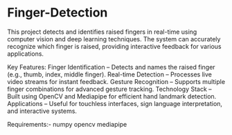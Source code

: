 # Finger-Detection
This project detects and identifies raised fingers in real-time using computer vision and deep learning techniques.
The system can accurately recognize which finger is raised, providing interactive feedback for various applications.

Key Features:
Finger Identification – Detects and names the raised finger (e.g., thumb, index, middle finger).
Real-time Detection – Processes live video streams for instant feedback.
Gesture Recognition – Supports multiple finger combinations for advanced gesture tracking.
Technology Stack – Built using OpenCV and Mediapipe for efficient hand landmark detection.
Applications – Useful for touchless interfaces, sign language interpretation, and interactive systems.


Requirements:-
numpy
opencv
mediapipe
